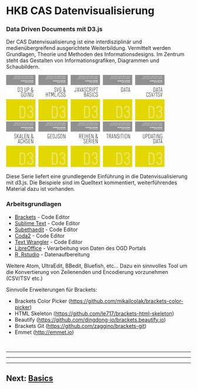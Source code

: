 # HKB CAS Datenvisualisierung
### Data Driven Documents mit D3.js
Der CAS Datenvisualisierung ist eine interdisziplinär und medienübergreifend ausgerichtete Weiterbildung. Vermittelt werden Grundlagen, Theorie und Methoden des Informationsdesigns. Im Zentrum steht das Gestalten von Informationsgrafiken, Diagrammen und Schaubildern.

<a href="_L0/README.md"><img src="css/assets/D3_L0.1.png" width="80"></a>&nbsp;
<a href="basics.md"><img src="css/assets/D3_L1.1.png" width="80"></a>&nbsp;
<a href="basics.md"><img src="css/assets/D3_L2.1.png" width="80"></a>&nbsp;
<a href="basics.md"><img src="css/assets/D3_L3.1.png" width="80"></a>&nbsp;
<a href="basics.md"><img src="css/assets/D3_L4.1.png" width="80"></a>&nbsp;
<a href="basics.md"><img src="css/assets/D3_L5.1.png" width="80"></a>&nbsp;
<a href="basics.md"><img src="css/assets/D3_L6.1.png" width="80"></a>&nbsp;
<a href="basics.md"><img src="css/assets/D3_L7.1.png" width="80"></a>&nbsp;
<a href="basics.md"><img src="css/assets/D3_L8.1.png" width="80"></a>&nbsp;
<a href="basics.md"><img src="css/assets/D3_L9.1.png" width="80"></a>

Diese Serie liefert eine grundlegende Einführung in die Datenvisualisierung mit d3.js.
Die Beispiele sind im Quelltext kommentiert, weiterführendes Material dazu ist vorhanden.

### Arbeitsgrundlagen
* [Brackets](http://brackets.io) - Code Editor
* [Sublime Text](https://www.sublimetext.com/) - Code Editor
* [Subethaedit](https://www.codingmonkeys.de/subethaedit/) - Code Editor
* [Coda2](https://panic.com/coda/) - Code Editor
* [Text Wrangler](http://www.barebones.com/products/textwrangler/) - Code Editor
* [LibreOffice](https://de.libreoffice.org/) - Verarbeitung von Daten des OGD Portals
* [R, Rstudio](https://www.rstudio.com) - Datenaufbereitung
 
Weitere Atom, UltraEdit, BBedit, Bluefish, etc…
Dazu ein sinnvolles Tool um die Konvertierung von Zeilenenden und Encodierung vorzunehmen (CSV/TSV etc.)

Sinnvolle Erweiterungen für Brackets:
  - Brackets Color Picker (https://github.com/mikailcolak/brackets-color-picker)
  - HTML Skeleton (https://github.com/le717/brackets-html-skeleton)
  - Beautify (https://github.com/dingdong-io/brackets.beautify.io)
  - Brackets Git (https://github.com/zaggino/brackets-git)
  - Emmet (http://emmet.io)




<p>&nbsp;</p>

---



***


___

## Next: <a href="_L0/README.md">Basics</a>
